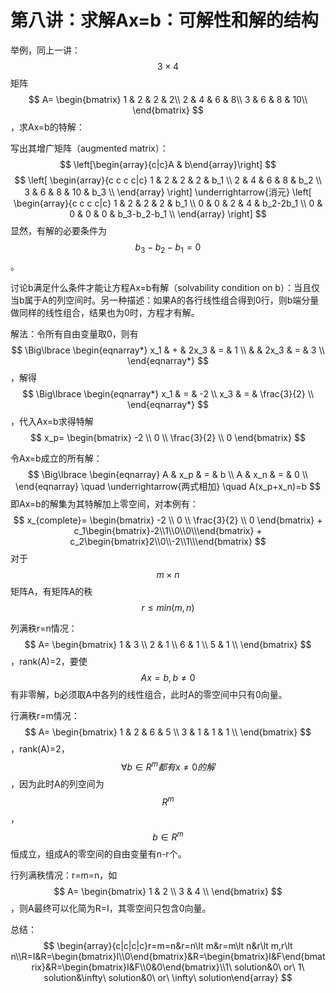 
# 第八讲：求解Ax=b：可解性和解的结构

举例，同上一讲：$$3 \times 4$$矩阵
$$
A=
\begin{bmatrix}
1 & 2 & 2 & 2\\
2 & 4 & 6 & 8\\
3 & 6 & 8 & 10\\
\end{bmatrix}
$$
，求Ax=b的特解：

写出其增广矩阵（augmented matrix）：
$$
\left[\begin{array}{c|c}A & b\end{array}\right]
$$
$$
\left[
\begin{array}{c c c c|c}
1 & 2 & 2 & 2 & b_1 \\
2 & 4 & 6 & 8 & b_2 \\
3 & 6 & 8 & 10 & b_3 \\
\end{array}
\right]
\underrightarrow{消元}
\left[
\begin{array}{c c c c|c}
1 & 2 & 2 & 2 & b_1 \\
0 & 0 & 2 & 4 & b_2-2b_1 \\
0 & 0 & 0 & 0 & b_3-b_2-b_1 \\
\end{array}
\right]
$$
显然，有解的必要条件为$$b_3-b_2-b_1=0$$。

讨论b满足什么条件才能让方程Ax=b有解（solvability condition on b）：当且仅当b属于A的列空间时。另一种描述：如果A的各行线性组合得到0行，则b端分量做同样的线性组合，结果也为0时，方程才有解。

解法：令所有自由变量取0，则有
$$
\Big\lbrace
\begin{eqnarray*}
x_1 & + & 2x_3 & = & 1 \\
    &   & 2x_3 & = & 3 \\
\end{eqnarray*}
$$
，解得
$$
\Big\lbrace
\begin{eqnarray*}
x_1 & = & -2 \\
x_3 & = & \frac{3}{2} \\
\end{eqnarray*} 
$$
，代入Ax=b求得特解
$$
x_p=
\begin{bmatrix}
-2 \\ 0 \\ \frac{3}{2} \\ 0
\end{bmatrix}
$$

令Ax=b成立的所有解：
$$
\Big\lbrace
\begin{eqnarray}
A & x_p & = & b \\
A & x_n & = & 0 \\
\end{eqnarray}
\quad
\underrightarrow{两式相加}
\quad
A(x_p+x_n)=b
$$
即Ax=b的解集为其特解加上零空间，对本例有：
$$
x_{complete}=
\begin{bmatrix}
-2 \\ 0 \\ \frac{3}{2} \\ 0
\end{bmatrix}
+
c_1\begin{bmatrix}-2\\1\\0\\0\\\end{bmatrix}
+
c_2\begin{bmatrix}2\\0\\-2\\1\\\end{bmatrix}
$$
对于$$m \times n$$矩阵A，有矩阵A的秩$$r \leq min(m, n)$$

列满秩r=n情况：
$$
A=
\begin{bmatrix}
1 & 3 \\
2 & 1 \\
6 & 1 \\
5 & 1 \\
\end{bmatrix}
$$
，rank(A)=2，要使$$Ax=b, b \neq 0$$有非零解，b必须取A中各列的线性组合，此时A的零空间中只有0向量。

行满秩r=m情况：
$$
A=
\begin{bmatrix}
1 & 2 & 6 & 5 \\
3 & 1 & 1 & 1 \\
\end{bmatrix}
$$
，rank(A)=2，$$\forall b \in R^m都有x \neq 0的解$$，因为此时A的列空间为$$R^m$$，$$b \in R^m$$恒成立，组成A的零空间的自由变量有n-r个。

行列满秩情况：r=m=n，如
$$
A=
\begin{bmatrix}
1 & 2 \\
3 & 4 \\
\end{bmatrix}
$$
，则A最终可以化简为R=I，其零空间只包含0向量。

总结：
$$
\begin{array}{c|c|c|c}r=m=n&r=n\lt m&r=m\lt n&r\lt m,r\lt n\\R=I&R=\begin{bmatrix}I\\0\end{bmatrix}&R=\begin{bmatrix}I&F\end{bmatrix}&R=\begin{bmatrix}I&F\\0&0\end{bmatrix}\\1\ solution&0\ or\ 1\ solution&\infty\ solution&0\ or\ \infty\ solution\end{array}
$$
